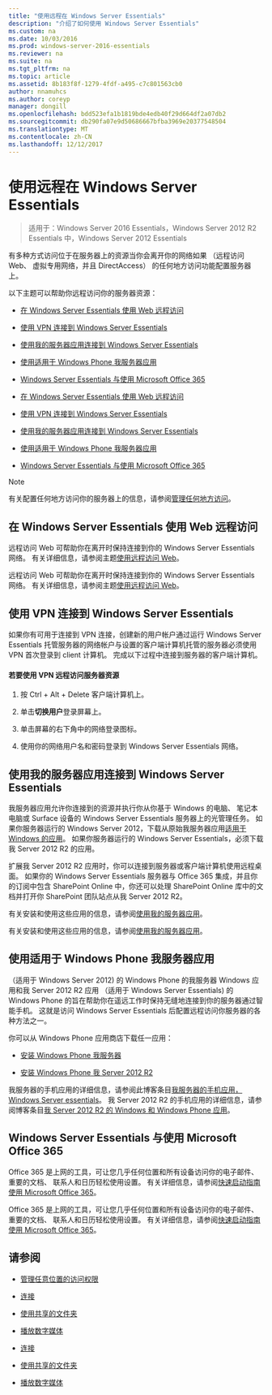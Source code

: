 ```yaml
---
title: "使用远程在 Windows Server Essentials"
description: "介绍了如何使用 Windows Server Essentials"
ms.custom: na
ms.date: 10/03/2016
ms.prod: windows-server-2016-essentials
ms.reviewer: na
ms.suite: na
ms.tgt_pltfrm: na
ms.topic: article
ms.assetid: 8b183f8f-1279-4fdf-a495-c7c801563cb0
author: nnamuhcs
ms.author: coreyp
manager: dongill
ms.openlocfilehash: bdd523efa1b1819bde4edb40f29d664df2a07db2
ms.sourcegitcommit: db290fa07e9d50686667bfba3969e20377548504
ms.translationtype: MT
ms.contentlocale: zh-CN
ms.lasthandoff: 12/12/2017
---
```

# <a name="work-remotely-in-windows-server-essentials"></a>使用远程在 Windows Server Essentials

>适用于：Windows Server 2016 Essentials，Windows Server 2012 R2 Essentials 中，Windows Server 2012 Essentials
  
 有多种方式访问位于在服务器上的资源当你会离开你的网络如果 （远程访问 Web、 虚拟专用网络，并且 DirectAccess） 的任何地方访问功能配置服务器上。  
  
 以下主题可以帮助你远程访问你的服务器资源：  
  

-   [在 Windows Server Essentials 使用 Web 远程访问](Work-Remotely-in-Windows-Server-Essentials.md#BKMA_RWA)  
  
-   [使用 VPN 连接到 Windows Server Essentials](Work-Remotely-in-Windows-Server-Essentials.md#BKMK_3)  
  
-   [使用我的服务器应用连接到 Windows Server Essentials](Work-Remotely-in-Windows-Server-Essentials.md#BKMK_App)  
  
-   [使用适用于 Windows Phone 我服务器应用](Work-Remotely-in-Windows-Server-Essentials.md#BKMK_2)  
  
-   [Windows Server Essentials 与使用 Microsoft Office 365](Work-Remotely-in-Windows-Server-Essentials.md#BKMK_O365)  

-   [在 Windows Server Essentials 使用 Web 远程访问](../use/Work-Remotely-in-Windows-Server-Essentials.md#BKMA_RWA)  
  
-   [使用 VPN 连接到 Windows Server Essentials](../use/Work-Remotely-in-Windows-Server-Essentials.md#BKMK_3)  
  
-   [使用我的服务器应用连接到 Windows Server Essentials](../use/Work-Remotely-in-Windows-Server-Essentials.md#BKMK_App)  
  
-   [使用适用于 Windows Phone 我服务器应用](../use/Work-Remotely-in-Windows-Server-Essentials.md#BKMK_2)  
  
-   [Windows Server Essentials 与使用 Microsoft Office 365](../use/Work-Remotely-in-Windows-Server-Essentials.md#BKMK_O365)  

  
> [!NOTE]
>  有关配置任何地方访问你的服务器上的信息，请参阅[管理任何地方访问](../manage/Manage-Anywhere-Access-in-Windows-Server-Essentials.md)。  
  
##  <a name="BKMA_RWA"></a>在 Windows Server Essentials 使用 Web 远程访问  

 远程访问 Web 可帮助你在离开时保持连接到你的 Windows Server Essentials 网络。 有关详细信息，请参阅主题[使用远程访问 Web](Use-Remote-Web-Access-in-Windows-Server-Essentials.md)。  

 远程访问 Web 可帮助你在离开时保持连接到你的 Windows Server Essentials 网络。 有关详细信息，请参阅主题[使用远程访问 Web](../use/Use-Remote-Web-Access-in-Windows-Server-Essentials.md)。  

  
##  <a name="BKMK_3"></a>使用 VPN 连接到 Windows Server Essentials  
 如果你有可用于连接到 VPN 连接，创建新的用户帐户通过运行 Windows Server Essentials 托管服务器的网络帐户与设置的客户端计算机托管的服务器必须使用 VPN 首次登录到 client 计算机。 完成以下过程中连接到服务器的客户端计算机。  
  
#### <a name="to-use-vpn-to-remotely-access-server-resources"></a>若要使用 VPN 远程访问服务器资源  
  
1.  按 Ctrl + Alt + Delete 客户端计算机上。  
  
2.  单击**切换用户**登录屏幕上。  
  
3.  单击屏幕的右下角中的网络登录图标。  
  
4.  使用你的网络用户名和密码登录到 Windows Server Essentials 网络。  
  
##  <a name="BKMK_App"></a>使用我的服务器应用连接到 Windows Server Essentials  
 我服务器应用允许你连接到的资源并执行你从你基于 Windows 的电脑、 笔记本电脑或 Surface 设备的 Windows Server Essentials 服务器上的光管理任务。 如果你服务器运行的 Windows Server 2012，下载从原始我服务器应用[适用于 Windows 的应用](https://windows.microsoft.com/windows-8/apps)。 如果你服务器运行的 Windows Server Essentials，必须下载我 Server 2012 R2 的应用。  
  
 扩展我 Server 2012 R2 应用时，你可以连接到服务器或客户端计算机使用远程桌面。 如果你的 Windows Server Essentials 服务器与 Office 365 集成，并且你的订阅中包含 SharePoint Online 中，你还可以处理 SharePoint Online 库中的文档并打开你 SharePoint 团队站点从我 Server 2012 R2。  
  

 有关安装和使用这些应用的信息，请参阅[使用我的服务器应用](Use-the-My-Server-App-to-Connect-to-Windows-Server-Essentials.md)。  

 有关安装和使用这些应用的信息，请参阅[使用我的服务器应用](../use/Use-the-My-Server-App-to-Connect-to-Windows-Server-Essentials.md)。  

  
##  <a name="BKMK_2"></a>使用适用于 Windows Phone 我服务器应用  
 （适用于 Windows Server 2012) 的 Windows Phone 的我服务器 Windows 应用和我 Server 2012 R2 应用 （适用于 Windows Server Essentials) 的 Windows Phone 的旨在帮助你在遥远工作时保持无缝地连接到你的服务器通过智能手机。 这就是访问 Windows Server Essentials 后配置远程访问你服务器的各种方法之一。  
  
 你可以从 Windows Phone 应用商店下载任一应用：  
  
-   [安装 Windows Phone 我服务器](http://www.windowsphone.com/store/app/my-server/6c2f98d5-6fcf-4e1d-b8b1-cde62ea1a94a)  
  
-   [安装 Windows Phone 我 Server 2012 R2](http://www.windowsphone.com/store/app/my-server-2012-r2/44f596b5-0477-4096-b96e-ddd6ef64ad6b)  
  
 我服务器的手机应用的详细信息，请参阅此博客条目[我服务器的手机应用，Windows Server essentials](http://blogs.technet.com/b/sbs/archive/2012/09/18/my-server-phone-app-for-windows-server-2012-essentials.aspx)。 我 Server 2012 R2 的手机应用的详细信息，请参阅博客条目[我 Server 2012 R2 的 Windows 和 Windows Phone 应用](http://blogs.technet.com/b/sbs/archive/2013/11/19/my-server-2012-r2-windows-and-windows-phone-apps.aspx)。  
  
##  <a name="BKMK_O365"></a>Windows Server Essentials 与使用 Microsoft Office 365  

 Office 365 是上网的工具，可让您几乎任何位置和所有设备访问你的电子邮件、 重要的文档、 联系人和日历轻松使用设置。 有关详细信息，请参阅[快速启动指南使用 Microsoft Office 365](Quick-Start-Guide-to-Using-Microsoft-Office-365-with-Windows-Server-Essentials.md)。  

 Office 365 是上网的工具，可让您几乎任何位置和所有设备访问你的电子邮件、 重要的文档、 联系人和日历轻松使用设置。 有关详细信息，请参阅[快速启动指南使用 Microsoft Office 365](../use/Quick-Start-Guide-to-Using-Microsoft-Office-365-with-Windows-Server-Essentials.md)。  

  
## <a name="see-also"></a>请参阅  
  
-   [管理任意位置的访问权限](../manage/Manage-Anywhere-Access-in-Windows-Server-Essentials.md)  
  

-   [连接](Get-Connected-in-Windows-Server-Essentials.md)  
  
-   [使用共享的文件夹](Use-Shared-Folders-in-Windows-Server-Essentials.md)  
  
-   [播放数字媒体](Play-Digital-Media-in-Windows-Server-Essentials.md)

-   [连接](../use/Get-Connected-in-Windows-Server-Essentials.md)  
  
-   [使用共享的文件夹](../use/Use-Shared-Folders-in-Windows-Server-Essentials.md)  
  
-   [播放数字媒体](../use/Play-Digital-Media-in-Windows-Server-Essentials.md)


